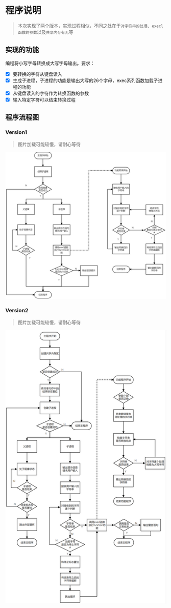 # 程序说明

> 本次实现了两个版本，实现过程相似，不同之处在于`对字符串的处理`、`execl函数的参数`以及`共享内存有无`等

## 实现的功能

编程将小写字母转换成大写字母输出。要求：

- [x] 要转换的字符从键盘读入
- [x] 生成子进程，子进程的功能是输出大写的26个字母，exec系列函数加载子进程的功能
- [x] 从键盘读入的字符作为转换函数的参数
- [x] 输入特定字符可以结束转换过程

## 程序流程图

### Version1

> 图片加载可能较慢，请耐心等待

![lesson7_flow_v1](../../Image/Homework/lesson7/lesson7_flow_v1.png)

### Version2

> 图片加载可能较慢，请耐心等待

![lesson7_flow_v2](../../Image/Homework/lesson7/lesson7_flow_v2.png)
